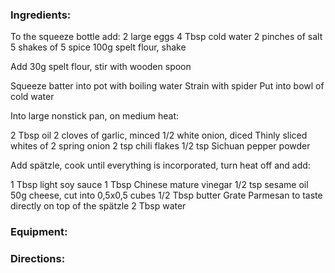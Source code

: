 
### Ingredients:
To the squeeze bottle add:
2 large eggs
4 Tbsp cold water
2 pinches of salt
5 shakes of 5 spice 
100g spelt flour, shake

Add 30g spelt flour, stir with wooden spoon

Squeeze batter into pot with boiling water
Strain with spider
Put into bowl of cold water

Into large nonstick pan, on medium heat:

2 Tbsp oil
2 cloves of garlic, minced
1/2 white onion, diced
Thinly sliced whites of 2 spring onion
2 tsp chili flakes
1/2 tsp Sichuan pepper powder

Add spätzle, cook until everything is incorporated, turn heat off and add:

1 Tbsp light soy sauce
1 Tbsp Chinese mature vinegar
1/2 tsp sesame oil
50g cheese, cut into 0,5x0,5 cubes
1/2 Tbsp butter
Grate Parmesan to taste directly on top of the spätzle
2 Tbsp water

### Equipment:

### Directions:
